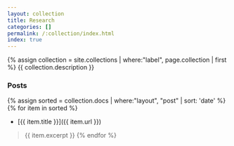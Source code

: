 ```yaml
---
layout: collection
title: Research
categories: []
permalink: /:collection/index.html
index: true
---
```

{% assign collection = site.collections | where:"label", page.collection | first %}
{{ collection.description }}

### Posts
{% assign sorted = collection.docs | where:"layout", "post" | sort: 'date' %}
{% for item in sorted %}
* [{{ item.title }}]({{ item.url }})
> {{ item.excerpt }}
{% endfor %}
